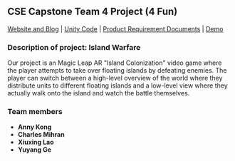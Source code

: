 ## CSE Capstone Team 4 Project (4 Fun) 
[Website and Blog](https://cse-vr-capstone-team-4.github.io/Island-Warfare/) |
[Unity Code](https://github.com/cse-vr-capstone-team-4/UnityProject) |
[Product Requirement Documents](https://docs.google.com/document/d/1tK8rWAsgP0X3kz5zsiT1drsX3x8JszOWKTgnmHstGJ0/edit?usp=sharing) |
[Demo](#Todo)

### Description of project: Island Warfare

Our project is an Magic Leap AR "Island Colonization" video game where the player attempts to take over floating islands by defeating enemies. The player can switch between a high-level overview of the world where they distribute units to different floating islands and a low-level view where they actually walk onto the island and watch the battle themselves.

### Team members
- **Anny Kong**
- **Charles Mihran**
- **Xiuxing Lao**
- **Yuyang Ge**
